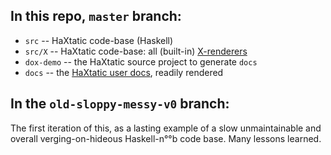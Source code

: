 ## In this repo, `master` branch:

- `src` -- HaXtatic code-base (Haskell)
- `src/X` -- HaXtatic code-base: all (built-in) [X-renderers](http://metaleap.github.io/haxtatic/xtypes/index.html)
- `dox-demo` -- the HaXtatic source project to generate `docs`
- `docs` -- the [HaXtatic user docs](http://metaleap.github.io/haxtatic/), readily rendered

## In the `old-sloppy-messy-v0` branch:

The first iteration of this, as a lasting example of a slow unmaintainable and
overall verging-on-hideous Haskell-n°°b code base. Many lessons learned.
